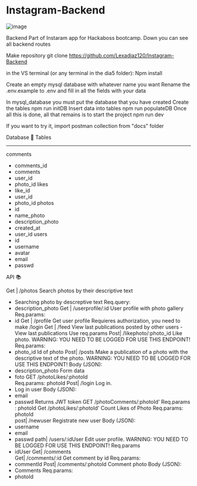 # Instagram-Backend
![image](https://user-images.githubusercontent.com/64269731/173323401-f1880d1f-d8ab-414b-b638-aaece66e0a31.png)

Backend Part of Instaram app for Hackaboss bootcamp.
Down you can see all backend  routes 

Make repository 
git clone https://github.com/Lexadiaz120/Instagram-Backend 

in the VS terminal (or any terminal in the dia5 folder):
Npm install 

Create an empty mysql database with whatever name you want
Rename the .env.example to .env and fill in all the fields with your data

In mysql_database you must put the database that you have created
Create the tables
npm run initDB
Insert data into tables
npm run populateDB
Once all this is done, all that remains is to start the project
npm run dev 

If you want to try it, import postman collection from "docs" folder    

Database 💾
Tables 
_______________________________________________________________________________________________________________________________________________________________________
comments
- comments_id
- comments
- user_id
- photo_id
likes 
- like_id
- user_id
- photo_id
photos 
- id 
- name_photo
- description_photo
- created_at
- user_id
users
- id 
- username
- avatar
- email
- passwd

API 📚

Get |  /photos Search photos by their descriptive text
- Searching photo by descreptive text
Req.query: 
- description_photo
Get |    /userprofile/:id User profile with photo gallery
Req.params: 
- id 
Get |  /profile Get user profile   Requieres authorization, you need to make /login 
Get | /feed View last publications posted by other users
-View last publications
Use req.params
Post| /likephoto/:photo_id  Like photo. WARNING: YOU NEED TO BE LOGGED FOR USE THIS ENDPOINT!
Req.params: 
- photo_id Id of photo 
Post| /posts   Make a publication of a photo with the descriptive text of the photo.  WARNING: YOU NEED TO BE LOGGED FOR USE THIS ENDPOINT!
Body (JSON): 
- description_photo
Form data 
- foto 
 GET  /photoLikes/:photoId  
 Req.params: photoId
Post| /login   Log in.   
- Log in user 
Body (JSON): 
- email 
- passwd
Returns JWT token
GET /photoComments/:photoId'
Req.params : photoId 
Get /photoLikes/:photoId' Count Likes of Photo 
Req.params: 
photoId  
post|  /newuser Registrate new user
Body (JSON): 
- username
- email
- passwd
path|  /users/:idUser Edit user profile.  WARNING: YOU NEED TO BE LOGGED FOR USE THIS ENDPOINT!
Req.params  
- idUser
Get| /comments  
Get| /comments/:id   Get comment by id 
Req.params: 
- commentId 
Post| /comments/:photoId  Comment photo 
Body (JSON): 
- Comments
Req.params: 
- photoId 














